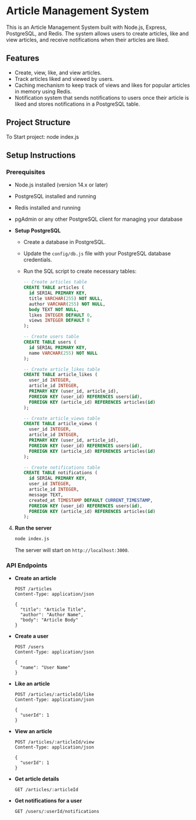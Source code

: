 # Article Management System

This is an Article Management System built with Node.js, Express, PostgreSQL, and Redis. The system allows users to create articles, like and view articles, and receive notifications when their articles are liked.

## Features

- Create, view, like, and view articles.
- Track articles liked and viewed by users.
- Caching mechanism to keep track of views and likes for popular articles in memory using Redis.
- Notification system that sends notifications to users once their article is liked and stores notifications in a PostgreSQL table.

## Project Structure

To Start project: node index.js

## Setup Instructions

### Prerequisites

- Node.js installed (version 14.x or later)
- PostgreSQL installed and running
- Redis installed and running
- pgAdmin or any other PostgreSQL client for managing your database

- **Setup PostgreSQL**

    - Create a database in PostgreSQL.

    - Update the `config/db.js` file with your PostgreSQL database credentials.

    - Run the SQL script to create necessary tables:

      ```sql
      -- Create articles table
      CREATE TABLE articles (
        id SERIAL PRIMARY KEY,
        title VARCHAR(255) NOT NULL,
        author VARCHAR(255) NOT NULL,
        body TEXT NOT NULL,
        likes INTEGER DEFAULT 0,
        views INTEGER DEFAULT 0
      );

      -- Create users table
      CREATE TABLE users (
        id SERIAL PRIMARY KEY,
        name VARCHAR(255) NOT NULL
      );

      -- Create article_likes table
      CREATE TABLE article_likes (
        user_id INTEGER,
        article_id INTEGER,
        PRIMARY KEY (user_id, article_id),
        FOREIGN KEY (user_id) REFERENCES users(id),
        FOREIGN KEY (article_id) REFERENCES articles(id)
      );

      -- Create article_views table
      CREATE TABLE article_views (
        user_id INTEGER,
        article_id INTEGER,
        PRIMARY KEY (user_id, article_id),
        FOREIGN KEY (user_id) REFERENCES users(id),
        FOREIGN KEY (article_id) REFERENCES articles(id)
      );

      -- Create notifications table
      CREATE TABLE notifications (
        id SERIAL PRIMARY KEY,
        user_id INTEGER,
        article_id INTEGER,
        message TEXT,
        created_at TIMESTAMP DEFAULT CURRENT_TIMESTAMP,
        FOREIGN KEY (user_id) REFERENCES users(id),
        FOREIGN KEY (article_id) REFERENCES articles(id)
      );
      ```

4. **Run the server**

    ```bash
    node index.js
    ```

    The server will start on `http://localhost:3000`.

### API Endpoints

- **Create an article**

    ```http
    POST /articles
    Content-Type: application/json

    {
      "title": "Article Title",
      "author": "Author Name",
      "body": "Article Body"
    }
    ```

- **Create a user**

    ```http
    POST /users
    Content-Type: application/json

    {
      "name": "User Name"
    }
    ```

- **Like an article**

    ```http
    POST /articles/:articleId/like
    Content-Type: application/json

    {
      "userId": 1
    }
    ```

- **View an article**

    ```http
    POST /articles/:articleId/view
    Content-Type: application/json

    {
      "userId": 1
    }
    ```

- **Get article details**

    ```http
    GET /articles/:articleId
    ```

- **Get notifications for a user**

    ```http
    GET /users/:userId/notifications
    ```
